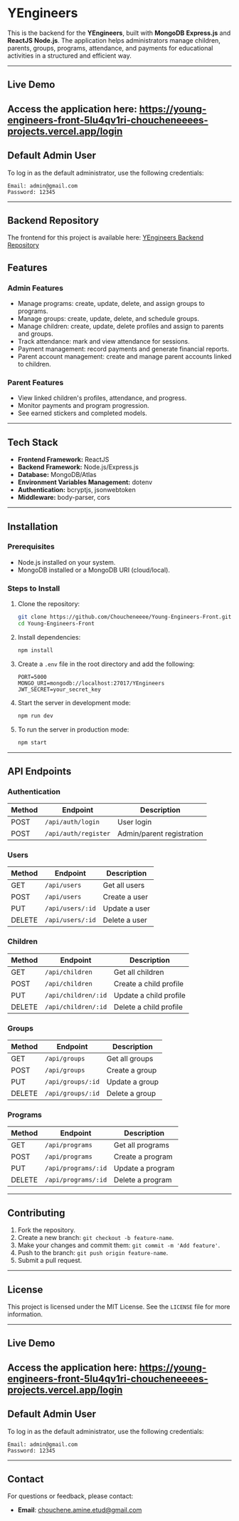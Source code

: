 # YEngineers

This is the backend for the **YEngineers**, built with **MongoDB**  **Express.js** and **ReactJS** **Node.js**. The application helps administrators manage children, parents, groups, programs, attendance, and payments for educational activities in a structured and efficient way.

---
##  Live Demo
Access the application here: https://young-engineers-front-5lu4qv1ri-choucheneeees-projects.vercel.app/login
---
##  Default Admin User
To log in as the default administrator, use the following credentials:

    Email: admin@gmail.com
    Password: 12345

---
##  Backend Repository
The frontend for this project is available here: [YEngineers Backend Repository](https://github.com/Choucheneeee/Young-Engineers-Backk.git)

## Features

### Admin Features
- Manage programs: create, update, delete, and assign groups to programs.
- Manage groups: create, update, delete, and schedule groups.
- Manage children: create, update, delete profiles and assign to parents and groups.
- Track attendance: mark and view attendance for sessions.
- Payment management: record payments and generate financial reports.
- Parent account management: create and manage parent accounts linked to children.

### Parent Features
- View linked children's profiles, attendance, and progress.
- Monitor payments and program progression.
- See earned stickers and completed models.

---

## Tech Stack
- **Frontend Framework:** ReactJS
- **Backend Framework:** Node.js/Express.js
- **Database:** MongoDB/Atlas
- **Environment Variables Management:** dotenv
- **Authentication:** bcryptjs, jsonwebtoken
- **Middleware:** body-parser, cors

---

## Installation

### Prerequisites
- Node.js installed on your system.
- MongoDB installed or a MongoDB URI (cloud/local).

### Steps to Install

1. Clone the repository:
   ```bash
   git clone https://github.com/Choucheneeee/Young-Engineers-Front.git
   cd Young-Engineers-Front
   ```

2. Install dependencies:
   ```bash
   npm install
   ```

3. Create a `.env` file in the root directory and add the following:
   ```env
   PORT=5000
   MONGO_URI=mongodb://localhost:27017/YEngineers
   JWT_SECRET=your_secret_key
   ```

4. Start the server in development mode:
   ```bash
   npm run dev
   ```

5. To run the server in production mode:
   ```bash
   npm start
   ```

---


## API Endpoints

### Authentication
| Method | Endpoint         | Description        |
|--------|------------------|--------------------|
| POST   | `/api/auth/login`  | User login         |
| POST   | `/api/auth/register` | Admin/parent registration |

### Users
| Method | Endpoint          | Description        |
|--------|-------------------|--------------------|
| GET    | `/api/users`      | Get all users      |
| POST   | `/api/users`      | Create a user      |
| PUT    | `/api/users/:id`  | Update a user      |
| DELETE | `/api/users/:id`  | Delete a user      |

### Children
| Method | Endpoint            | Description                  |
|--------|---------------------|------------------------------|
| GET    | `/api/children`     | Get all children             |
| POST   | `/api/children`     | Create a child profile       |
| PUT    | `/api/children/:id` | Update a child profile       |
| DELETE | `/api/children/:id` | Delete a child profile       |

### Groups
| Method | Endpoint         | Description             |
|--------|------------------|-------------------------|
| GET    | `/api/groups`    | Get all groups          |
| POST   | `/api/groups`    | Create a group          |
| PUT    | `/api/groups/:id`| Update a group          |
| DELETE | `/api/groups/:id`| Delete a group          |

### Programs
| Method | Endpoint           | Description             |
|--------|--------------------|-------------------------|
| GET    | `/api/programs`    | Get all programs        |
| POST   | `/api/programs`    | Create a program        |
| PUT    | `/api/programs/:id`| Update a program        |
| DELETE | `/api/programs/:id`| Delete a program        |

---

## Contributing

1. Fork the repository.
2. Create a new branch: `git checkout -b feature-name`.
3. Make your changes and commit them: `git commit -m 'Add feature'`.
4. Push to the branch: `git push origin feature-name`.
5. Submit a pull request.

---


## License

This project is licensed under the MIT License. See the `LICENSE` file for more information.

---
##  Live Demo
Access the application here: https://young-engineers-front-5lu4qv1ri-choucheneeees-projects.vercel.app/login
---
##  Default Admin User
To log in as the default administrator, use the following credentials:

    Email: admin@gmail.com
    Password: 12345

---

## Contact

For questions or feedback, please contact:
- **Email**: chouchene.amine.etud@gmail.com
